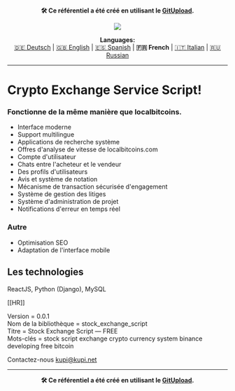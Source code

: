 <p align="center"><b>🛠️ Ce référentiel a été créé en utilisant le <a href="https://gitupload.com">GitUpload</a>.</b></p>
<p align="center"><a href="https://kupi.net"><img src="https://github.com/markolofsen/stock_exchange_script//blob/master/.banners/banner_fr.png?raw=1" /></a></p>
<p align="center"><b>Languages:</b><br /><a href="https://github.com/markolofsen/stock_exchange_script/blob/master/README_de.md">🇩🇪 Deutsch</a> | <a href="https://github.com/markolofsen/stock_exchange_script/blob/master/README.md">🇬🇧 English</a> | <a href="https://github.com/markolofsen/stock_exchange_script/blob/master/README_es.md">🇪🇸 Spanish</a> | <b>🇫🇷 French</b> | <a href="https://github.com/markolofsen/stock_exchange_script/blob/master/README_it.md">🇮🇹 Italian</a> | <a href="https://github.com/markolofsen/stock_exchange_script/blob/master/README_ru.md">🇷🇺 Russian</a></p>

---

# Crypto Exchange Service Script!
### Fonctionne de la même manière que localbitcoins.

* Interface moderne
* Support multilingue
* Applications de recherche système
* Offres d&#39;analyse de vitesse de localbitcoins.com
* Compte d&#39;utilisateur
* Chats entre l&#39;acheteur et le vendeur
* Des profils d&#39;utilisateurs
* Avis et système de notation
* Mécanisme de transaction sécurisée d&#39;engagement
* Système de gestion des litiges
* Système d&#39;administration de projet
* Notifications d&#39;erreur en temps réel


### Autre
* Optimisation SEO
* Adaptation de l&#39;interface mobile

## Les technologies
ReactJS, Python (Django), MySQL

[[HR]]

Version = 0.0.1 <br />
Nom de la bibliothèque = stock_exchange_script <br />
Titre = Stock Exchange Script — FREE <br />
Mots-clés = stock script exchange crypto currency system binance developing free bitcoin <br />


Contactez-nous kupi@kupi.net


---

<p align="center"><b>🛠️ Ce référentiel a été créé en utilisant le <a href="https://gitupload.com">GitUpload</a>.</b></p>